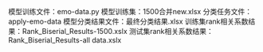 模型训练文件：emo-data.py
模型训练集：1500合并new.xlsx 
分类任务文件：apply-emo-data
模型分类结果文件：最终分类结果.xlsx
训练集rank相关系数结果：Rank_Biserial_Results-1500.xslx
测试集rank相关系数结果：Rank_Biserial_Results-all data.xslx
